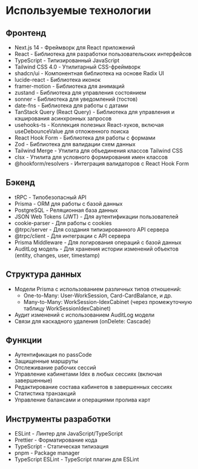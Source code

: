 # Используемые технологии

## Фронтенд
- Next.js 14 - Фреймворк для React приложений
- React - Библиотека для разработки пользовательских интерфейсов
- TypeScript - Типизированный JavaScript
- Tailwind CSS 4.0 - Утилитарный CSS-фреймворк
- shadcn/ui - Компонентная библиотека на основе Radix UI
- lucide-react - Библиотека иконок
- framer-motion - Библиотека для анимаций
- zustand - Библиотека для управления состоянием
- sonner - Библиотека для уведомлений (тостов)
- date-fns - Библиотека для работы с датами
- TanStack Query (React Query) - Библиотека для управления и кэширования асинхронных запросов
- usehooks-ts - Коллекция полезных React-хуков, включая useDebounceValue для отложенного поиска
- React Hook Form - Библиотека для работы с формами
- Zod - Библиотека для валидации схем данных
- Tailwind Merge - Утилита для объединения классов Tailwind CSS
- clsx - Утилита для условного формирования имен классов
- @hookform/resolvers - Интеграция валидаторов с React Hook Form

## Бэкенд
- tRPC - Типобезопасный API
- Prisma - ORM для работы с базой данных
- PostgreSQL - Реляционная база данных
- JSON Web Tokens (JWT) - Для аутентификации пользователей
- cookie-parser - Для работы с cookies
- @trpc/server - Для создания типизированного API сервера
- @trpc/client - Для интеграции с API сервера
- Prisma Middleware - Для логирования операций с базой данных
- AuditLog модель - Для хранения истории изменений объектов (entity, changes, user, timestamp)

## Структура данных
- Модели Prisma с использованием различных типов отношений:
  - One-to-Many: User-WorkSession, Card-CardBalance, и др.
  - Many-to-Many: WorkSession-IdexCabinet (через промежуточную таблицу WorkSessionIdexCabinet)
- Аудит изменений с использованием AuditLog модели
- Связи для каскадного удаления (onDelete: Cascade)

## Функции
- Аутентификация по passCode
- Защищенные маршруты
- Отслеживание рабочих сессий
- Управление кабинетами Idex в любых сессиях (включая завершенные)
- Редактирование состава кабинетов в завершенных сессиях
- Статистика транзакций
- Управление балансами и операциями пролива карт

## Инструменты разработки
- ESLint - Линтер для JavaScript/TypeScript
- Prettier - Форматирование кода
- TypeScript - Статическая типизация
- pnpm - Package manager
- TypeScript ESLint - TypeScript плагин для ESLint
